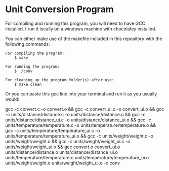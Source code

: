 # Unit Conversion Program


For compiling and running this program, you will need to have GCC installed.
I run it locally on a windows machine with chocolatey installed.

You can either make use of the makefile included in this repository with the following commands:

    For compiling the program:
        $ make

    For running the program:
        $ ./conv

    For cleaning up the program folder(s) after use:
        $ make clean

Or you can paste this gcc line into your terminal and run it as you usually would:

gcc -c convert.c -o convert.o && gcc -c convert_ui.c -o convert_ui.o && gcc -c units/distance/distance.c -o units/distance/distance.o && gcc -c units/distance/distance_ui.c -o units/distance/distance_ui.o && gcc -c units/temperature/temperature.c -o units/temperature/temperature.o && gcc -c units/temperature/temperature_ui.c -o units/temperature/temperature_ui.o && gcc -c units/weight/weight.c -o units/weight/weight.o && gcc -c units/weight/weight_ui.c -o units/weight/weight_ui.o && gcc convert.o convert_ui.o units/distance/distance.o units/distance/distance_ui.o units/temperature/temperature.o units/temperature/temperature_ui.o units/weight/weight.o units/weight/weight_ui.o -o conv